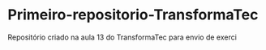 # Primeiro-repositorio-TransformaTec
Repositório criado na aula 13 do TransformaTec para envio de exerci
